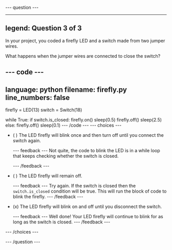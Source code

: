 
--- question ---

---
legend: Question 3 of 3
---

In your project, you coded a firefly LED and a switch made from two jumper wires. 

What happens when the jumper wires are connected to close the switch?

--- code ---
---
language: python
filename: firefly.py
line_numbers: false
---
firefly = LED(13)
switch = Switch(18)

while True:
    if switch.is_closed:
        firefly.on()
        sleep(0.5)
        firefly.off()
        sleep(2.5)
    else:
        firefly.off()
        sleep(0.1)
--- /code ---
--- choices ---

- ( ) The LED firefly will blink once and then turn off until you connect the switch again.

  --- feedback ---
Not quite, the code to blink the LED is in a while loop that keeps checking whether the switch is closed. 

  --- /feedback ---

- ( ) The LED firefly will remain off.


  --- feedback ---
Try again. If the switch is closed then the `switch.is_closed` condition will be true. This will run the block of code to blink the firefly. 
  --- /feedback ---

- (x) The LED firefly will blink on and off until you disconnect the switch.


  --- feedback ---
Well done! Your LED firefly will continue to blink for as long as the switch is closed. 
  --- /feedback ---

--- /choices ---

--- /question ---
